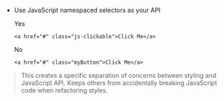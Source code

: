 - Use JavaScript namespaced selectors as your API

    Yes

    ```
    <a href="#" class="js-clickable">Click Me</a>
    ```

    No

    ```
    <a href="#" class="myButton">Click Me</a>
    ```
>This creates a specific separation of concerns between styling and JavaScript
>API. Keeps others from accidentally breaking JavaScript code when refactoring
>styles.
